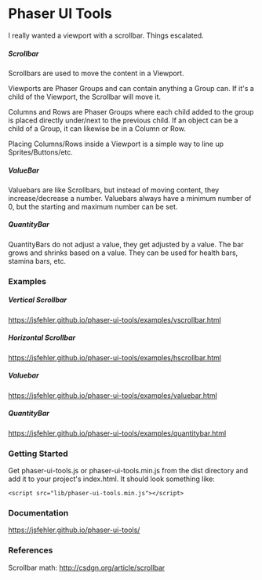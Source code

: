 # Phaser UI Tools
I really wanted a viewport with a scrollbar. Things escalated.

##### Scrollbar
Scrollbars are used to move the content in a Viewport.

Viewports are Phaser Groups and can contain anything a Group can. 
If it's a child of the Viewport, the Scrollbar will move it.
 
Columns and Rows are Phaser Groups where each child added to the group is placed directly under/next to the previous child. If an object can be a child of a Group, it can likewise be in a Column or Row.

Placing Columns/Rows inside a Viewport is a simple way to line up Sprites/Buttons/etc.

##### ValueBar
Valuebars are like Scrollbars, but instead of moving content, they increase/decrease a number.
Valuebars always have a minimum number of 0, but the starting and maximum number can be set.

##### QuantityBar
QuantityBars do not adjust a value, they get adjusted by a value. The bar grows and shrinks based on a value.
They can be used for health bars, stamina bars, etc.


### Examples

##### Vertical Scrollbar
https://jsfehler.github.io/phaser-ui-tools/examples/vscrollbar.html

##### Horizontal Scrollbar
https://jsfehler.github.io/phaser-ui-tools/examples/hscrollbar.html

##### Valuebar
https://jsfehler.github.io/phaser-ui-tools/examples/valuebar.html

##### QuantityBar
https://jsfehler.github.io/phaser-ui-tools/examples/quantitybar.html

### Getting Started
Get phaser-ui-tools.js or phaser-ui-tools.min.js from the dist directory and add it to your project's index.html.
It should look something like:
```
<script src="lib/phaser-ui-tools.min.js"></script>
```

### Documentation
https://jsfehler.github.io/phaser-ui-tools/

### References
Scrollbar math:
http://csdgn.org/article/scrollbar
